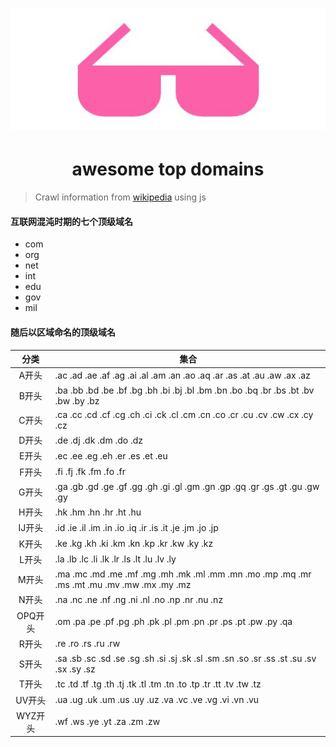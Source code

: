 <h1 align="center"><img src='src/awesome.jpg'/></h1>
<h1 align="center">awesome top domains</h1>

> Crawl information from [wikipedia](https://en.wikipedia.org/wiki/List_of_Internet_top-level_domains) using js

#### 互联网混沌时期的七个顶级域名
* com
* org
* net
* int
* edu
* gov
* mil

#### 随后以区域命名的顶级域名
| 分类 | 集合 |
| :------: | ------ |
|A开头|.ac .ad .ae .af .ag .ai .al .am .an .ao .aq .ar .as .at .au .aw .ax .az|
|B开头|.ba .bb .bd .be .bf .bg .bh .bi .bj .bl .bm .bn .bo .bq .br .bs .bt .bv .bw .by .bz|
|C开头|.ca .cc .cd .cf .cg .ch .ci .ck .cl .cm .cn .co .cr .cu .cv .cw .cx .cy .cz|
|D开头|.de .dj .dk .dm .do .dz|
|E开头|.ec .ee .eg .eh .er .es .et .eu|
|F开头|.fi .fj .fk .fm .fo .fr|
|G开头|.ga .gb .gd .ge .gf .gg .gh .gi .gl .gm .gn .gp .gq .gr .gs .gt .gu .gw .gy|
|H开头|.hk .hm .hn .hr .ht .hu|
|IJ开头|.id .ie .il .im .in .io .iq .ir .is .it .je .jm .jo .jp|
|K开头|.ke .kg .kh .ki .km .kn .kp .kr .kw .ky .kz|
|L开头|.la .lb .lc .li .lk .lr .ls .lt .lu .lv .ly|
|M开头|.ma .mc .md .me .mf .mg .mh .mk .ml .mm .mn .mo .mp .mq .mr .ms .mt .mu .mv .mw .mx .my .mz|
|N开头|.na .nc .ne .nf .ng .ni .nl .no .np .nr .nu .nz|
|OPQ开头|.om .pa .pe .pf .pg .ph .pk .pl .pm .pn .pr .ps .pt .pw .py .qa|
|R开头|.re .ro .rs .ru .rw|
|S开头|.sa .sb .sc .sd .se .sg .sh .si .sj .sk .sl .sm .sn .so .sr .ss .st .su .sv .sx .sy .sz|
|T开头|.tc .td .tf .tg .th .tj .tk .tl .tm .tn .to .tp .tr .tt .tv .tw .tz|
|UV开头|.ua .ug .uk .um .us .uy .uz .va .vc .ve .vg .vi .vn .vu|
|WYZ开头|.wf .ws .ye .yt .za .zm .zw|
